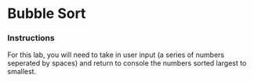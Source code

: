 # Bubble Sort

### Instructions
For this lab, you will need to take in user input (a series of numbers seperated by spaces) and return to console the numbers sorted largest to smallest. 

